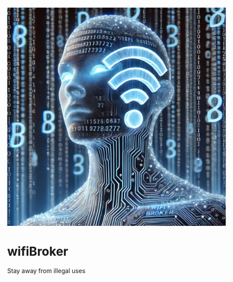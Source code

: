 ![Team_Logo](https://github.com/yahyaKocaman/wifiBroker/blob/bc89eae33464dde5bf2f041bc419d692019c1e0e/D7C3290D-E8C3-441D-9A91-5D44E680D723.webp)

# wifiBroker
Stay away from illegal uses
